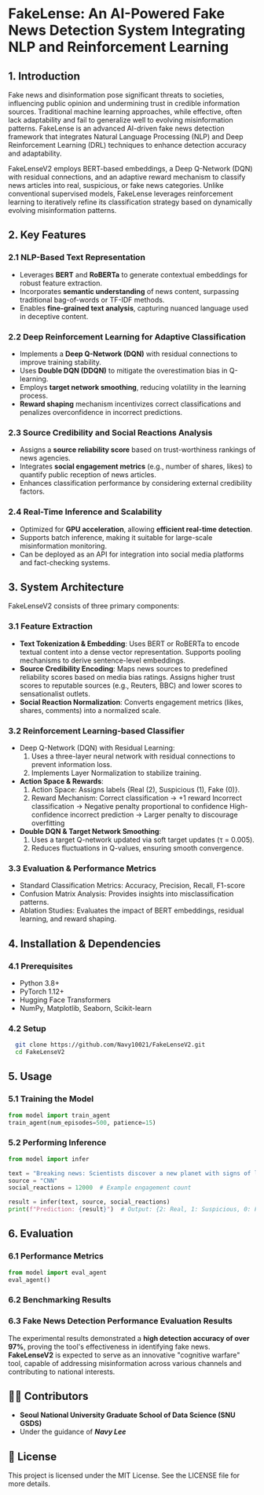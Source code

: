 # FakeLense: An AI-Powered Fake News Detection System Integrating NLP and Reinforcement Learning
## 1. Introduction
Fake news and disinformation pose significant threats to societies, influencing public opinion and undermining trust in credible information sources. Traditional machine learning approaches, while effective, often lack adaptability and fail to generalize well to evolving misinformation patterns.
FakeLense is an advanced AI-driven fake news detection framework that integrates Natural Language Processing (NLP) and Deep Reinforcement Learning (DRL) techniques to enhance detection accuracy and adaptability.

FakeLenseV2 employs BERT-based embeddings, a Deep Q-Network (DQN) with residual connections, and an adaptive reward mechanism to classify news articles into real, suspicious, or fake news categories. Unlike conventional supervised models, FakeLense leverages reinforcement learning to iteratively refine its classification strategy based on dynamically evolving misinformation patterns.

## 2. Key Features
### 2.1 NLP-Based Text Representation
  - Leverages **BERT** and **RoBERTa** to generate contextual embeddings for robust feature extraction.
  - Incorporates **semantic understanding** of news content, surpassing traditional bag-of-words or TF-IDF methods.
  - Enables **fine-grained text analysis**, capturing nuanced language used in deceptive content.
    
### 2.2 Deep Reinforcement Learning for Adaptive Classification
  - Implements a **Deep Q-Network (DQN)** with residual connections to improve training stability.
  - Uses **Double DQN (DDQN)** to mitigate the overestimation bias in Q-learning.
  - Employs **target network smoothing**, reducing volatility in the learning process.
  - **Reward shaping** mechanism incentivizes correct classifications and penalizes overconfidence in incorrect predictions.
    
### 2.3 Source Credibility and Social Reactions Analysis
  - Assigns a **source reliability score** based on trust-worthiness rankings of news agencies.
  - Integrates **social engagement metrics** (e.g., number of shares, likes) to quantify public reception of news articles.
  - Enhances classification performance by considering external credibility factors.
    
### 2.4 Real-Time Inference and Scalability
  - Optimized for **GPU acceleration**, allowing **efficient real-time detection**.
  - Supports batch inference, making it suitable for large-scale misinformation monitoring.
  - Can be deployed as an API for integration into social media platforms and fact-checking systems.

## 3. System Architecture
FakeLenseV2 consists of three primary components:
### 3.1 Feature Extraction
  - **Text Tokenization & Embedding**: Uses BERT or RoBERTa to encode textual content into a dense vector representation. Supports pooling mechanisms to derive sentence-level embeddings.
  - **Source Credibility Encoding**: Maps news sources to predefined reliability scores based on media bias ratings. Assigns higher trust scores to reputable sources (e.g., Reuters, BBC) and lower scores to sensationalist outlets.
  - **Social Reaction Normalization**: Converts engagement metrics (likes, shares, comments) into a normalized scale.
    
### 3.2 Reinforcement Learning-based Classifier
  - Deep Q-Network (DQN) with Residual Learning:
    1) Uses a three-layer neural network with residual connections to prevent information loss.
    2) Implements Layer Normalization to stabilize training.
  - **Action Space & Rewards**:
    1) Action Space: Assigns labels {Real (2), Suspicious (1), Fake (0)}.
    2) Reward Mechanism:
        Correct classification → +1 reward
        Incorrect classification → Negative penalty proportional to confidence
        High-confidence incorrect prediction → Larger penalty to discourage overfitting
  - **Double DQN & Target Network Smoothing**:
    1) Uses a target Q-network updated via soft target updates (τ = 0.005).
    2) Reduces fluctuations in Q-values, ensuring smooth convergence.
       
### 3.3 Evaluation & Performance Metrics
  - Standard Classification Metrics: Accuracy, Precision, Recall, F1-score
  - Confusion Matrix Analysis: Provides insights into misclassification patterns.
  - Ablation Studies: Evaluates the impact of BERT embeddings, residual learning, and reward shaping.
    
## 4. Installation & Dependencies
### 4.1 Prerequisites
  - Python 3.8+
  - PyTorch 1.12+
  - Hugging Face Transformers
  - NumPy, Matplotlib, Seaborn, Scikit-learn
    
### 4.2 Setup
 ```bash
   git clone https://github.com/Navy10021/FakeLenseV2.git
   cd FakeLenseV2
   ```

## 5. Usage
### 5.1 Training the Model
 ```python
from model import train_agent
train_agent(num_episodes=500, patience=15)

   ```

### 5.2 Performing Inference
 ```python
from model import infer

text = "Breaking news: Scientists discover a new planet with signs of life."
source = "CNN"
social_reactions = 12000  # Example engagement count

result = infer(text, source, social_reactions)
print(f"Prediction: {result}")  # Output: {2: Real, 1: Suspicious, 0: Fake}

   ```

## 6. Evaluation
### 6.1 Performance Metrics
 ```python
from model import eval_agent
eval_agent()

   ```

### 6.2 Benchmarking Results

### 6.3 Fake News Detection Performance Evaluation Results
The experimental results demonstrated a **high detection accuracy of over 97%**, proving the tool's effectiveness in identifying fake news. **FakeLenseV2** is expected to serve as an innovative "cognitive warfare" tool, capable of addressing misinformation across various channels and contributing to national interests.

## 👨‍💻 Contributors
- **Seoul National University Graduate School of Data Science (SNU GSDS)**
- Under the guidance of ***Navy Lee***

## 📜 License
This project is licensed under the MIT License. See the LICENSE file for more details.
